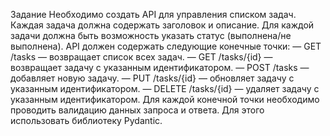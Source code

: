 Задание
Необходимо создать API для управления списком задач. Каждая задача должна содержать 
заголовок и описание. Для каждой задачи должна быть возможность указать статус (выполнена/не выполнена).
API должен содержать следующие конечные точки:
— GET /tasks — возвращает список всех задач.
— GET /tasks/{id} — возвращает задачу с указанным идентификатором.
— POST /tasks — добавляет новую задачу.
— PUT /tasks/{id} — обновляет задачу с указанным идентификатором.
— DELETE /tasks/{id} — удаляет задачу с указанным идентификатором.
Для каждой конечной точки необходимо проводить валидацию данных запроса и ответа.
Для этого использовать библиотеку Pydantic.